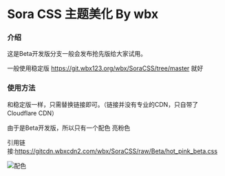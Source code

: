 # Sora CSS 主题美化 By wbx
### 介绍
这是Beta开发版分支一般会发布抢先版给大家试用。

一般使用稳定版 https://git.wbx123.org/wbx/SoraCSS/tree/master 就好

### 使用方法
和稳定版一样，只需替换链接即可。（链接并没有专业的CDN，只自带了Cloudflare CDN）

由于是Beta开发版，所以只有一个配色 亮粉色

引用链接:https://gitcdn.wbxcdn2.com/wbx/SoraCSS/raw/Beta/hot_pink_beta.css

![配色](https://ooo.0o0.ooo/2017/04/28/5902bfa19ef25.jpg)
